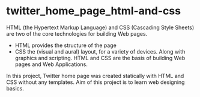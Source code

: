 # twitter_home_page_html-and-css
HTML (the Hypertext Markup Language) and CSS (Cascading Style Sheets) are two of the core technologies for building Web pages. 
- HTML provides the structure of the page
- CSS the (visual and aural) layout, for a variety of devices. Along with graphics and scripting.
HTML and CSS are the basis of building Web pages and Web Applications. 

<p>In this project, Twitter home page was created statically with HTML and CSS without any templates. Aim of this project is to learn web designing basics. <p>
